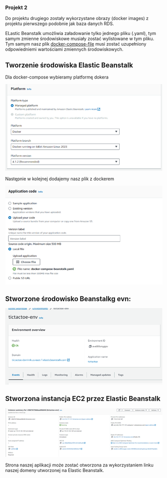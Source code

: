### Projekt 2
Do projektu drugiego zostały wykorzystane obrazy (docker images) z projektu pierwszego podobnie jak baza danych RDS.

ELastic Beanstalk umożliwia załadowanie tylko jednego pliku (.yaml), tym samym zmienne środowiskowe musiały zostać wylistowane w tym pliku. Tym samym nasz plik [docker-compose-file](docker-compose.yaml) musi zostać uzupełniony odpowiedniemi wartościami zmiennych środowiskowych. 

## Tworzenie środowiska Elastic Beanstalk
Dla docker-compose wybieramy platformę dokera

![platform_docker.png](images/konfiguracja2.png)

Następnie w kolejnej dodajemy nasz plik z dockerem

![application_code.png](images/konfiguracja3.png)

## Stworzone środowisko Beanstalkg evn:
![beanstalk_env](images/gotowe_srodowisko.png)

## Stworzona instancja EC2 przez Elastic Beanstalk
![ec2_instance](images/ec2_gotowe.png)

Strona naszej aplikacji może zostać otworzona za wykorzystaniem linku naszej domeny utworzonej na Elastic Beanstalk.
